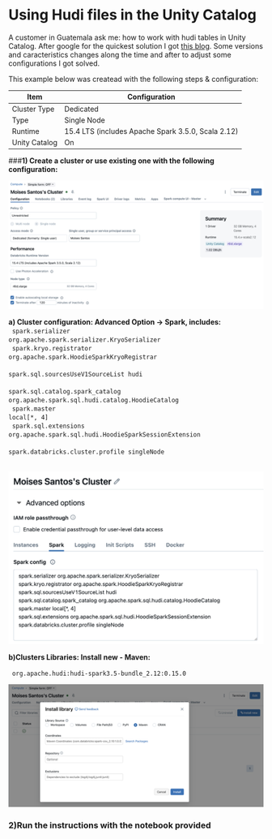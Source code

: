 # Using Hudi files in the Unity Catalog

A customer in Guatemala ask me: how to work with hudi tables in Unity Catalog. After google for the quickest solution I got [this blog](https://www.onehouse.ai/blog/how-to-use-apache-hudi-with-databricks). Some versions and caracteristics changes along the time and after to adjust some configurations I got solved. 

This example below was createad with the following steps & configuration:

| Item | Configuration | 
| -------- | -------- | 
| Cluster Type    | Dedicated   | 
| Type    | Single Node   |
| Runtime    | 15.4 LTS (includes Apache Spark 3.5.0, Scala 2.12)   |
| Unity Catalog    | On   |

###**1) Create a cluster or use existing one with the following configuration:**


<img src= "https://github.com/mousastech/dbtools/blob/c2168d64ece691b48ff62a8d6c43debd0510414e/hudi/img/0.Cluster.png?raw=true" size="50%">

**a) Cluster configuration: Advanced Option -> Spark, includes:**
<br>
<code>
spark.serializer org.apache.spark.serializer.KryoSerializer <br>
spark.kryo.registrator org.apache.spark.HoodieSparkKryoRegistrar <br>
spark.sql.sourcesUseV1SourceList hudi <br>
spark.sql.catalog.spark_catalog org.apache.spark.sql.hudi.catalog.HoodieCatalog <br>
spark.master local[*, 4] <br>
spark.sql.extensions org.apache.spark.sql.hudi.HoodieSparkSessionExtension <br>
spark.databricks.cluster.profile singleNode <br>
</code>

<img src= "https://github.com/mousastech/dbtools/blob/c2168d64ece691b48ff62a8d6c43debd0510414e/hudi/img/1.Spark%20configurations.png?raw=true" size="50%">

**b)Clusters Libraries: Install new - Maven:**

<code> org.apache.hudi:hudi-spark3.5-bundle_2.12:0.15.0 </code>

<img src= "https://github.com/mousastech/dbtools/blob/c2168d64ece691b48ff62a8d6c43debd0510414e/hudi/img/2.Library.png?raw=true" size="50%">

### **2)Run the instructions with the notebook provided**

 